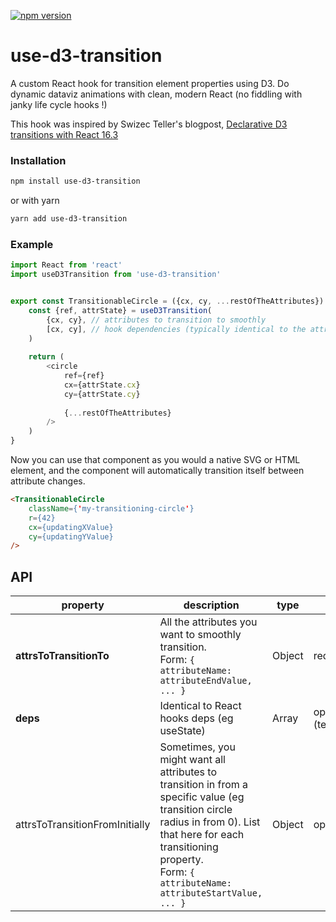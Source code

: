 [![npm version](http://img.shields.io/npm/v/use-d3-transition.svg?style=flat)](https://npmjs.org/package/use-d3-transition "View this project on npm")

# use-d3-transition
A custom React hook for transition element properties using D3. Do dynamic dataviz animations with clean, modern React (no fiddling with janky life cycle hooks !)

This hook was inspired by Swizec Teller's blogpost, [Declarative D3 transitions with React 16.3](https://swizec.com/blog/declarative-d3-transitions-react/swizec/8323)

### Installation

```sh
npm install use-d3-transition
```
or with yarn
```sh
yarn add use-d3-transition
```

### Example

```js
import React from 'react'
import useD3Transition from 'use-d3-transition'


export const TransitionableCircle = ({cx, cy, ...restOfTheAttributes}) => {
	const {ref, attrState} = useD3Transition(
		{cx, cy}, // attributes to transition to smoothly
		[cx, cy], // hook dependencies (typically identical to the attributes to transition to)
	)
	
	return (
		<circle
			ref={ref}
			cx={attrState.cx}
			cy={attrState.cy}
			
			{...restOfTheAttributes}
		/>
	)
}

```

Now you can use that component as you would a native SVG or HTML element, and the component will automatically transition itself between attribute changes.

```html
<TransitionableCircle
	className={'my-transitioning-circle'}
	r={42}
	cx={updatingXValue}
	cy={updatingYValue}
/>
```

## API
| property | description | type   | default  |
|-|-|-|-|
| **attrsToTransitionTo** | All the attributes you want to smoothly transition. <br> Form: `{ attributeName: attributeEndValue, ... }`| Object | required |
| **deps** | Identical to React hooks deps (eg useState)| Array  | optional (technically) |
| attrsToTransitionFromInitially | Sometimes, you might want all attributes to transition in from a specific value (eg transition circle radius in from 0). List that here for each transitioning property. <br> Form: `{ attributeName: attributeStartValue, ... }`  | Object | optional |
